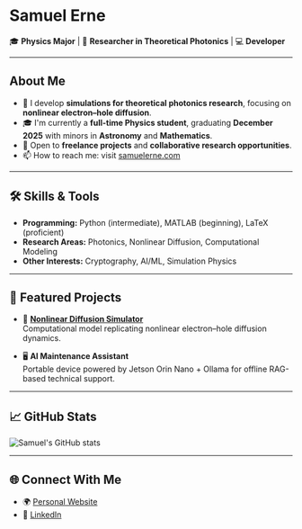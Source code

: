 # Samuel Erne

🎓 **Physics Major** | 🔬 **Researcher in Theoretical Photonics** | 💻 **Developer**  

---

## About Me  

- 🧪 I develop **simulations for theoretical photonics research**, focusing on **nonlinear electron–hole diffusion**.  
- 🎓 I'm currently a **full-time Physics student**, graduating **December 2025** with minors in **Astronomy** and **Mathematics**.  
- 💼 Open to **freelance projects** and **collaborative research opportunities**.  
- 📫 How to reach me: visit [samuelerne.com](https://samuelerne.com)  

---

## 🛠️ Skills & Tools  

- **Programming:** Python (intermediate), MATLAB (beginning), LaTeX (proficient)  
- **Research Areas:** Photonics, Nonlinear Diffusion, Computational Modeling  
- **Other Interests:** Cryptography, AI/ML, Simulation Physics  

---

## 📌 Featured Projects  

- 🔬 **[Nonlinear Diffusion Simulator](https://github.com/TheSamE03/nonlinear-diffusion)**  
  Computational model replicating nonlinear electron–hole diffusion dynamics.  


- 🖥️ **AI Maintenance Assistant**  
  Portable device powered by Jetson Orin Nano + Ollama for offline RAG-based technical support.  

---

## 📈 GitHub Stats  

![Samuel's GitHub stats](https://github-readme-stats.vercel.app/api?username=TheSamE03&show_icons=true&theme=tokyonight)  

---

## 🌐 Connect With Me  

- 🌍 [Personal Website](https://samuelerne.com)  
- 💼 [LinkedIn](https://www.linkedin.com/in/samuel-erne)